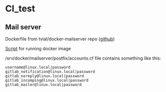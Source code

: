 # CI_test

## Mail server
Dockerfile from tvial/docker-mailserver repo ([github](https://github.com/tomav/docker-mailserver))

[Script](mailserver/runme.sh) for running docker image

/srv/docker/mailserver/postfix/accounts.cf file contains something like this:
```
username@linux.local|password
gitlab_notification@linux.local|password
gitlab_noreply@linux.local|password
gitlab_incomping@linux.local|password
gitlab_mailer@linux.local|password
```
